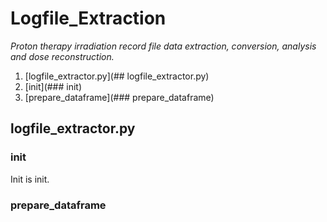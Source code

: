 # Logfile_Extraction 
_Proton therapy irradiation record file data extraction, conversion, analysis and dose reconstruction._

1. [logfile_extractor.py](## logfile_extractor.py)
  1. [init](### init)
  2. [prepare_dataframe](### prepare_dataframe)
  

## logfile_extractor.py
### init

Init is init.

### prepare_dataframe
